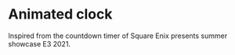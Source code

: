 # Animated clock

Inspired from the countdown timer of Square Enix presents summer showcase E3 2021.
